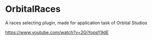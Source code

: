 # OrbitalRaces

A races selecting plugin, made for application task of Orbital Studios


https://www.youtube.com/watch?v=2GiYopsY9dE

